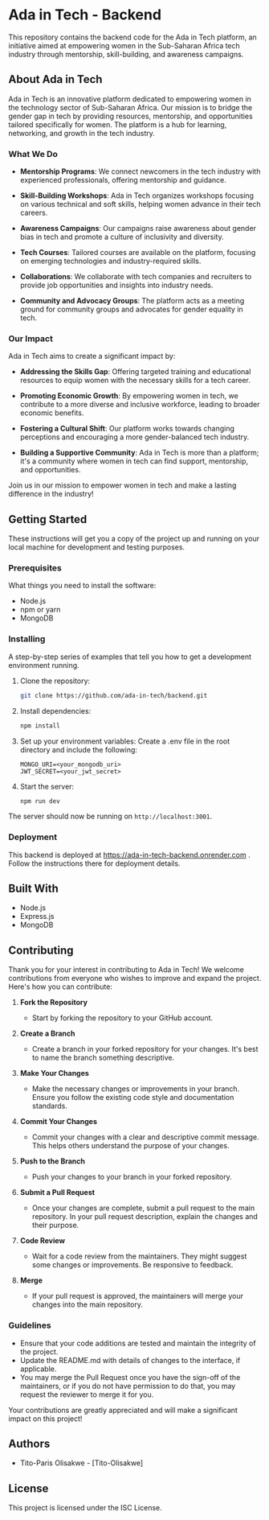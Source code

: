 # Ada in Tech - Backend

This repository contains the backend code for the Ada in Tech platform, an initiative aimed at empowering women in the Sub-Saharan Africa tech industry through mentorship, skill-building, and awareness campaigns.

## About Ada in Tech

Ada in Tech is an innovative platform dedicated to empowering women in the technology sector of Sub-Saharan Africa. Our mission is to bridge the gender gap in tech by providing resources, mentorship, and opportunities tailored specifically for women. The platform is a hub for learning, networking, and growth in the tech industry.

### What We Do

- **Mentorship Programs**: We connect newcomers in the tech industry with experienced professionals, offering mentorship and guidance.

- **Skill-Building Workshops**: Ada in Tech organizes workshops focusing on various technical and soft skills, helping women advance in their tech careers.

- **Awareness Campaigns**: Our campaigns raise awareness about gender bias in tech and promote a culture of inclusivity and diversity.

- **Tech Courses**: Tailored courses are available on the platform, focusing on emerging technologies and industry-required skills.

- **Collaborations**: We collaborate with tech companies and recruiters to provide job opportunities and insights into industry needs.

- **Community and Advocacy Groups**: The platform acts as a meeting ground for community groups and advocates for gender equality in tech.

### Our Impact

Ada in Tech aims to create a significant impact by:

- **Addressing the Skills Gap**: Offering targeted training and educational resources to equip women with the necessary skills for a tech career.

- **Promoting Economic Growth**: By empowering women in tech, we contribute to a more diverse and inclusive workforce, leading to broader economic benefits.

- **Fostering a Cultural Shift**: Our platform works towards changing perceptions and encouraging a more gender-balanced tech industry.

- **Building a Supportive Community**: Ada in Tech is more than a platform; it's a community where women in tech can find support, mentorship, and opportunities.

Join us in our mission to empower women in tech and make a lasting difference in the industry!


## Getting Started

These instructions will get you a copy of the project up and running on your local machine for development and testing purposes.

### Prerequisites

What things you need to install the software:

- Node.js
- npm or yarn
- MongoDB

### Installing

A step-by-step series of examples that tell you how to get a development environment running.

1. Clone the repository:
   ```bash
   git clone https://github.com/ada-in-tech/backend.git
   ```

2. Install dependencies:
   ```bash
   npm install
   ```

3. Set up your environment variables:
   Create a .env file in the root directory and include the following:
   ```
   MONGO_URI=<your_mongodb_uri>
   JWT_SECRET=<your_jwt_secret>
   ```

4. Start the server:
   ```bash
   npm run dev
   ```

The server should now be running on `http://localhost:3001`.


### Deployment

This backend is deployed at https://ada-in-tech-backend.onrender.com . Follow the instructions there for deployment details.

## Built With

- Node.js
- Express.js
- MongoDB

## Contributing

Thank you for your interest in contributing to Ada in Tech! We welcome contributions from everyone who wishes to improve and expand the project. Here's how you can contribute:

1. **Fork the Repository**
   - Start by forking the repository to your GitHub account.

2. **Create a Branch**
   - Create a branch in your forked repository for your changes. It's best to name the branch something descriptive.

3. **Make Your Changes**
   - Make the necessary changes or improvements in your branch. Ensure you follow the existing code style and documentation standards.

4. **Commit Your Changes**
   - Commit your changes with a clear and descriptive commit message. This helps others understand the purpose of your changes.

5. **Push to the Branch**
   - Push your changes to your branch in your forked repository.

6. **Submit a Pull Request**
   - Once your changes are complete, submit a pull request to the main repository. In your pull request description, explain the changes and their purpose.

7. **Code Review**
   - Wait for a code review from the maintainers. They might suggest some changes or improvements. Be responsive to feedback.

8. **Merge**
   - If your pull request is approved, the maintainers will merge your changes into the main repository.

### Guidelines

- Ensure that your code additions are tested and maintain the integrity of the project.
- Update the README.md with details of changes to the interface, if applicable.
- You may merge the Pull Request once you have the sign-off of the maintainers, or if you do not have permission to do that, you may request the reviewer to merge it for you.

Your contributions are greatly appreciated and will make a significant impact on this project!


## Authors

- Tito-Paris Olisakwe - [Tito-Olisakwe]

## License

This project is licensed under the ISC License.
